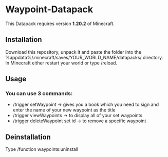 # Waypoint-Datapack
This Datapack requires version **1.20.2** of Minecraft.

## Installation
Download this repository, unpack it and paste the folder into the %appdata%/.minecraft/saves/YOUR_WORLD_NAME/datapacks/ directory.
In Minecraft either restart your world or type /reload.

## Usage

### You can use 3 commands:

* /trigger setWaypoint -> gives you a book which you need to sign and enter the name of your new waypoint as the title
* /trigger viewWaypoints -> to display all of your set waypoints
* /trigger deleteWaypoint set id -> to remove a specific waypoint

## Deinstallation
Type /function waypoints:uninstall
